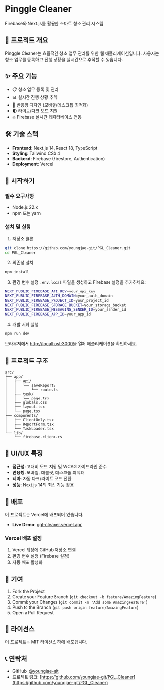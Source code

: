# Pinggle Cleaner

Firebase와 Next.js를 활용한 스마트 청소 관리 시스템

## 🚀 프로젝트 개요

Pinggle Cleaner는 효율적인 청소 업무 관리를 위한 웹 애플리케이션입니다. 사용자는 청소 업무를 등록하고 진행 상황을 실시간으로 추적할 수 있습니다.

## ✨ 주요 기능

- 📋 청소 업무 등록 및 관리
- 📊 실시간 진행 상황 추적
- 📱 반응형 디자인 (모바일/데스크톱 최적화)
- 🌓 라이트/다크 모드 지원
- 🔥 Firebase 실시간 데이터베이스 연동

## 🛠 기술 스택

- **Frontend**: Next.js 14, React 18, TypeScript
- **Styling**: Tailwind CSS 4
- **Backend**: Firebase (Firestore, Authentication)
- **Deployment**: Vercel

## 🚀 시작하기

### 필수 요구사항

- Node.js 22.x
- npm 또는 yarn

### 설치 및 실행

1. 저장소 클론
```bash
git clone https://github.com/youngjae-git/PGL_Cleaner.git
cd PGL_Cleaner
```

2. 의존성 설치
```bash
npm install
```

3. 환경 변수 설정
`.env.local` 파일을 생성하고 Firebase 설정을 추가하세요:
```bash
NEXT_PUBLIC_FIREBASE_API_KEY=your_api_key
NEXT_PUBLIC_FIREBASE_AUTH_DOMAIN=your_auth_domain
NEXT_PUBLIC_FIREBASE_PROJECT_ID=your_project_id
NEXT_PUBLIC_FIREBASE_STORAGE_BUCKET=your_storage_bucket
NEXT_PUBLIC_FIREBASE_MESSAGING_SENDER_ID=your_sender_id
NEXT_PUBLIC_FIREBASE_APP_ID=your_app_id
```

4. 개발 서버 실행
```bash
npm run dev
```

브라우저에서 [http://localhost:3000](http://localhost:3000)을 열어 애플리케이션을 확인하세요.

## 📁 프로젝트 구조

```
src/
├── app/
│   ├── api/
│   │   └── saveReport/
│   │       └── route.ts
│   ├── task/
│   │   └── page.tsx
│   ├── globals.css
│   ├── layout.tsx
│   └── page.tsx
├── components/
│   ├── ClientOnly.tsx
│   ├── ReportForm.tsx
│   └── TaskLoader.tsx
└── lib/
    └── firebase-client.ts
```

## 🎨 UI/UX 특징

- **접근성**: 고대비 모드 지원 및 WCAG 가이드라인 준수
- **반응형**: 모바일, 태블릿, 데스크톱 최적화
- **테마**: 자동 다크/라이트 모드 전환
- **성능**: Next.js 14의 최신 기능 활용

## 🚀 배포

이 프로젝트는 Vercel에 배포되어 있습니다.

- **Live Demo**: [pgl-cleaner.vercel.app](https://pgl-cleaner.vercel.app)

### Vercel 배포 설정

1. Vercel 계정에 GitHub 저장소 연결
2. 환경 변수 설정 (Firebase 설정)
3. 자동 배포 활성화

## 🤝 기여

1. Fork the Project
2. Create your Feature Branch (`git checkout -b feature/AmazingFeature`)
3. Commit your Changes (`git commit -m 'Add some AmazingFeature'`)
4. Push to the Branch (`git push origin feature/AmazingFeature`)
5. Open a Pull Request

## 📝 라이선스

이 프로젝트는 MIT 라이선스 하에 배포됩니다.

## 📞 연락처

- GitHub: [@youngjae-git](https://github.com/youngjae-git)
- 프로젝트 링크: [https://github.com/youngjae-git/PGL_Cleaner](https://github.com/youngjae-git/PGL_Cleaner)